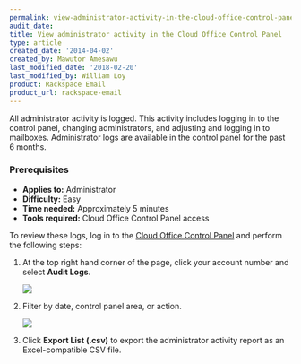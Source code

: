 ```yaml
---
permalink: view-administrator-activity-in-the-cloud-office-control-panel/
audit_date:
title: View administrator activity in the Cloud Office Control Panel
type: article
created_date: '2014-04-02'
created_by: Mawutor Amesawu
last_modified_date: '2018-02-20'
last_modified_by: William Loy
product: Rackspace Email
product_url: rackspace-email
---
```


All administrator activity is logged. This activity includes logging in
to the control panel, changing administrators, and adjusting and logging
in to mailboxes. Administrator logs are available in the control panel for the past 6
months.


### Prerequisites

- **Applies to:** Administrator
- **Difficulty:** Easy
- **Time needed:** Approximately 5 minutes
- **Tools required:**  Cloud Office Control Panel access

To review these logs, log in to the [Cloud Office Control
Panel](https://cp.rackspace.com) and perform the following steps:

1.  At the top right hand corner of the page, click your account number and select **Audit Logs**.

    <img src="{% asset_path rackspace-email/view-administrator-activity-in-the-cloud-office-control-panel/admindropmenu.png %}" />


3.  Filter by date, control panel area, or action.

    <img src="{% asset_path rackspace-email/view-administrator-activity-in-the-cloud-office-control-panel/audit_logs.png %}" />

4.  Click **Export List (.csv)** to export the administrator activity report as an Excel-compatible CSV file.
